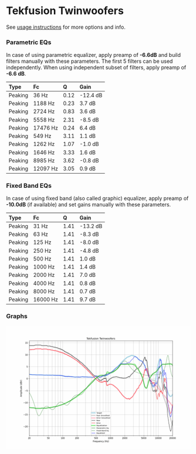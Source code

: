 # Tekfusion Twinwoofers
See [usage instructions](https://github.com/jaakkopasanen/AutoEq#usage) for more options and info.

### Parametric EQs
In case of using parametric equalizer, apply preamp of **-6.6dB** and build filters manually
with these parameters. The first 5 filters can be used independently.
When using independent subset of filters, apply preamp of **-6.6 dB**.

| Type    | Fc       |    Q | Gain     |
|:--------|:---------|:-----|:---------|
| Peaking | 36 Hz    | 0.12 | -12.4 dB |
| Peaking | 1188 Hz  | 0.23 | 3.7 dB   |
| Peaking | 2724 Hz  | 0.83 | 3.6 dB   |
| Peaking | 5558 Hz  | 2.31 | -8.5 dB  |
| Peaking | 17476 Hz | 0.24 | 6.4 dB   |
| Peaking | 549 Hz   | 3.11 | 1.1 dB   |
| Peaking | 1262 Hz  | 1.07 | -1.0 dB  |
| Peaking | 1646 Hz  | 3.33 | 1.6 dB   |
| Peaking | 8985 Hz  | 3.62 | -0.8 dB  |
| Peaking | 12097 Hz | 3.05 | 0.9 dB   |

### Fixed Band EQs
In case of using fixed band (also called graphic) equalizer, apply preamp of **-10.0dB**
(if available) and set gains manually with these parameters.

| Type    | Fc       |    Q | Gain     |
|:--------|:---------|:-----|:---------|
| Peaking | 31 Hz    | 1.41 | -13.2 dB |
| Peaking | 63 Hz    | 1.41 | -8.3 dB  |
| Peaking | 125 Hz   | 1.41 | -8.0 dB  |
| Peaking | 250 Hz   | 1.41 | -4.8 dB  |
| Peaking | 500 Hz   | 1.41 | 1.0 dB   |
| Peaking | 1000 Hz  | 1.41 | 1.4 dB   |
| Peaking | 2000 Hz  | 1.41 | 7.0 dB   |
| Peaking | 4000 Hz  | 1.41 | 0.8 dB   |
| Peaking | 8000 Hz  | 1.41 | 0.7 dB   |
| Peaking | 16000 Hz | 1.41 | 9.7 dB   |

### Graphs
![](./Tekfusion%20Twinwoofers.png)
